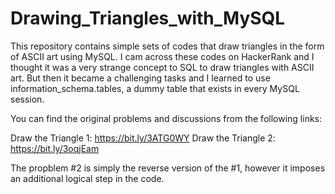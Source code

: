 # Drawing_Triangles_with_MySQL
This repository contains simple sets of codes that draw triangles in the form of ASCII art using MySQL. I cam across these codes on HackerRank and I thought it was a very strange concept to SQL to draw triangles with ASCII art. But then it became a challenging tasks and I learned to use information_schema.tables, a dummy table that exists in every MySQL session.

You can find the original problems and discussions from the following links:

Draw the Triangle 1: https://bit.ly/3ATG0WY
Draw the Triangle 2: https://bit.ly/3oqjEam

The propblem #2 is simply the reverse version of the #1, however it imposes an additional logical step in the code.
